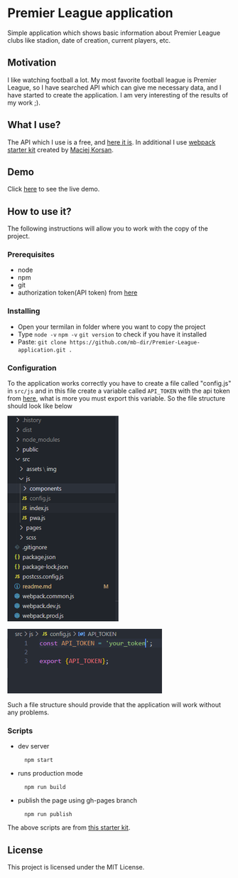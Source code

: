 # Premier League application

Simple application which shows basic information about Premier League clubs like stadion, date of creation, current players, etc.

## Motivation

I like watching football a lot. My most favorite football league is Premier League, so I have searched API which can give me necessary data, and I have started to create the application. I am very interesting of the results of my work ;).

## What I use?

The API which I use is a free, and [here it is](https://www.football-data.org/). In additional I  use [webpack starter kit](https://github.com/maciejkorsan/wtf-webpack-starter) created by [Maciej Korsan](https://www.facebook.com/korsanpl/).

## Demo

Click [here](https://mb-dir.github.io/Premier-League-application/) to see the live demo.

## How to use it?

The following instructions will allow you to work with the copy of the project.

### Prerequisites
- node
- npm
- git
- authorization token(API token) from [here](https://www.football-data.org/)

### Installing
- Open your termilan in folder where you want to copy the project
- Type `node -v` `npm -v` `git version` to check if you have it installed
- Paste: `git clone https://github.com/mb-dir/Premier-League-application.git .`

### Configuration

To the application works correctly you have to create a file called "config.js" in `src/js` and in this file create a variable called `API_TOKEN` with the api token from [here](https://www.football-data.org/), what is more you must export this variable. So the file structure should look like below

![example files structure](https://raw.githubusercontent.com/mb-dir/Premier-League-application/master/src/assets/img/example_file_structure/files_structure.PNG)

![example file content](https://raw.githubusercontent.com/mb-dir/Premier-League-application/master/src/assets/img/example_file_structure/token.PNG)

Such a file structure should provide that the application will work without any problems.

### Scripts

- dev server

        npm start
- runs production mode

        npm run build
- publish the page using gh-pages branch

        npm run publish

The above scripts are from [this starter kit]("https://github.com/maciejkorsan/wtf-webpack-starter").



## License

This project is licensed under the MIT License.

